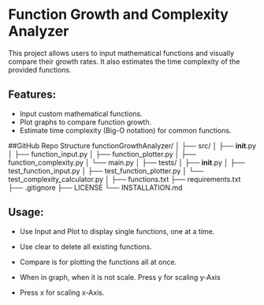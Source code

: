 # Function Growth and Complexity Analyzer

This project allows users to input mathematical functions and visually compare their growth rates. It also estimates the time complexity of the provided functions.

## Features:
- Input custom mathematical functions.
- Plot graphs to compare function growth.
- Estimate time complexity (Big-O notation) for common functions.

##GitHub Repo Structure
functionGrowthAnalyzer/
│
├── src/
│   ├── __init__.py
│   ├── function_input.py
│   ├── function_plotter.py
│   ├── function_complexity.py
│   └── main.py
│
├── tests/
│   ├── __init__.py
│   ├── test_function_input.py
│   ├── test_function_plotter.py
│   └── test_complexity_calculator.py
│
├── functions.txt
├── requirements.txt
├── .gitignore
├── LICENSE
└── INSTALLATION.md

## Usage:
- Use Input and Plot to display single functions, one at a time.
- Use clear to delete all existing functions.
- Compare is for plotting the functions all at once.

- When in graph, when it is not scale. Press y for scaling y-Axis
- Press x for scaling x-Axis.

